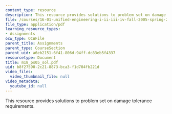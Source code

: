 ```yaml
---
content_type: resource
description: This resource provides solutions to problem set on damage tolerance requirements.
file: /courses/16-01-unified-engineering-i-ii-iii-iv-fall-2005-spring-2006/b8f275902c218873bca3f1d704fb221d_m18_ps05_sol.pdf
file_type: application/pdf
learning_resource_types:
- Assignments
ocw_type: OCWFile
parent_title: Assignments
parent_type: CourseSection
parent_uid: a6eb2151-6f41-806d-94ff-dc83eb5f4337
resourcetype: Document
title: m18_ps05_sol.pdf
uid: b8f27590-2c21-8873-bca3-f1d704fb221d
video_files:
  video_thumbnail_file: null
video_metadata:
  youtube_id: null
---
```

This resource provides solutions to problem set on damage tolerance requirements.